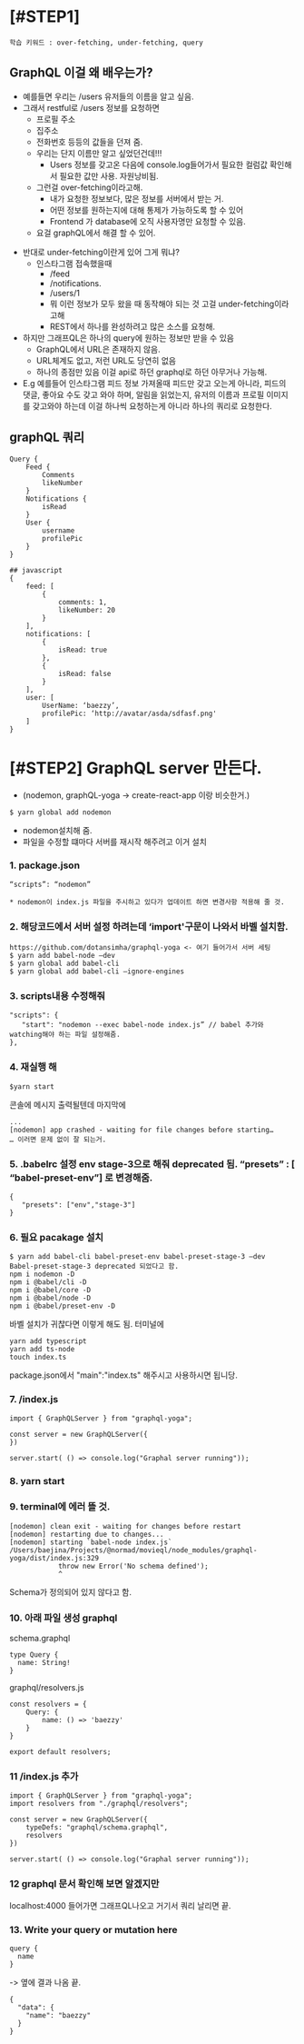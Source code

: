 # [#STEP1]
``````
학습 키워드 : over-fetching, under-fetching, query
``````

## GraphQL 이걸 왜 배우는가?

- 예를들면 우리는 /users 유저들의 이름을 알고 싶음.
- 그래서 restful로 /users 정보를 요청하면
    * 프로필 주소
    * 집주소
    * 전화번호 등등의 값들을 던져 줌.
    * 우리는 단지 이름만 알고 싶었던건데!!!
        * Users 정보를 갖고온 다음에 console.log들어가서 필요한 컬럼값 확인해서 필요한 값만 사용. 자원낭비됨.
    * 그런걸 over-fetching이라고해.
        * 내가 요청한 정보보다, 많은 정보를 서버에서 받는 거.
        * 어떤 정보를 원하는지에 대해 통제가 가능하도록 할 수 있어 
        * Frontend 가 database에 오직 사용자명만 요청할 수 있음.
    * 요걸 graphQL에서 해결 할 수 있어.
* 반대로 under-fetching이란게 있어 그게 뭐냐?
    * 인스타그램 접속했을때
        * /feed
        * /notifications.
        * /users/1
        * 뭐 이런 정보가 모두 왔을 때 동작해야 되는 것 고걸 under-fetching이라고해
        * REST에서 하나를 완성하려고 많은 소스를 요청해.
* 하지만 그래프QL은 하나의 query에 원하는 정보만 받을 수 있음
    * GraphQL에서 URL은 존재하지 않음.
    * URL체계도 없고, 저런 URL도 당연히 없음
    * 하나의 종점만 있음 이걸 api로 하던 graphql로 하던 아무거나 가능해.
* E.g
예를들어 인스타그램 피드 정보 가져올때 피드만 갖고 오는게 아니라,
피드의 댓글, 좋아요 수도 갖고 와야 하며,
알림을 읽었는지,
유저의 이름과 프로필 이미지를 갖고와야 하는데 
이걸 하나씩 요청하는게 아니라 하나의 쿼리로 요청한다.

## graphQL 쿼리
```
Query {
    Feed {
        Comments
        likeNumber
    }
    Notifications {
        isRead
    }
    User {
        username
        profilePic
    }
}

## javascript
{
    feed: [
        {
            comments: 1, 
            likeNumber: 20
        }
    ],
    notifications: [
        {
            isRead: true
        },
        {
            isRead: false
        }
    ],
    user: [
        UserName: ‘baezzy’,
        profilePic: ‘http://avatar/asda/sdfasf.png'
    ]
}

```

# [#STEP2] GraphQL server 만든다. 
- (nodemon, graphQL-yoga -> create-react-app 이랑 비슷한거.)

``````
$ yarn global add nodemon
``````
- nodemon설치해 줌.
- 파일을 수정할 떄마다 서버를 재시작 해주려고 이거 설치

### 1. package.json
``````
“scripts”: “nodemon”

* nodemon이 index.js 파일을 주시하고 있다가 업데이트 하면 변경사항 적용해 줄 것.
``````

### 2. 해당코드에서 서버 설정 하려는데 ‘import'구문이 나와서 바벨 설치함.
``````
https://github.com/dotansimha/graphql-yoga <- 여기 들어가서 서버 세팅
$ yarn add babel-node —dev
$ yarn global add babel-cli
$ yarn global add babel-cli —ignore-engines
``````

### 3. scripts내용 수정해줘
``````
"scripts": {
   "start": "nodemon --exec babel-node index.js” // babel 추가와 watching해야 하는 파일 설정해줌.
},
``````

### 4. 재실행 해
``````
$yarn start
``````
콘솔에 메시지 출력될텐데 마지막에
``````
...
[nodemon] app crashed - waiting for file changes before starting…
… 이러면 문제 없이 잘 되는거.
``````

### 5. .babelrc 설정 env stage-3으로 해줘 deprecated 됨. “presets” : [ “babel-preset-env”] 로 변경해줌.
``````
{
   "presets": ["env","stage-3"]
}
``````

### 6. 필요 pacakage 설치
``````
$ yarn add babel-cli babel-preset-env babel-preset-stage-3 —dev 
Babel-preset-stage-3 deprecated 되었다고 함.
npm i nodemon -D
npm i @babel/cli -D
npm i @babel/core -D
npm i @babel/node -D
npm i @babel/preset-env -D
``````

바벨 설치가 귀찮다면 이렇게 해도 됨.
터미널에
```
yarn add typescript
yarn add ts-node
touch index.ts
```
package.json에서
"main":"index.ts"
해주시고 사용하시면 됩니당.


### 7. /index.js 
``````
import { GraphQLServer } from "graphql-yoga";

const server = new GraphQLServer({
})

server.start( () => console.log("Graphal server running"));
``````

### 8. yarn start

### 9. terminal에 에러 뜰 것.
``````
[nodemon] clean exit - waiting for changes before restart
[nodemon] restarting due to changes...
[nodemon] starting `babel-node index.js`
/Users/baejina/Projects/@normad/movieql/node_modules/graphql-yoga/dist/index.js:329
            throw new Error('No schema defined');
            ^
``````
Schema가 정의되어 있지 않다고 함.

### 10. 아래 파일 생성 graphql 

schema.graphql
```
type Query {
  name: String!
}
```    

graphql/resolvers.js
```
const resolvers = {
	Query: {
		name: () => 'baezzy'
	}
}

export default resolvers;
```
    
### 11 /index.js 추가

```
import { GraphQLServer } from "graphql-yoga";
import resolvers from "./graphql/resolvers";

const server = new GraphQLServer({
	typeDefs: "graphql/schema.graphql",
	resolvers
})

server.start( () => console.log("Graphal server running")); 
``````

### 12 graphql 문서 확인해 보면 알겠지만
localhost:4000 들어가면 그래프QL나오고 거기서 쿼리 날리면 끝.

### 13. Write your query or mutation here

```
query {
  name
}
```

-> 옆에 결과 나옴 끝. 
```
{
  "data": {
    "name": "baezzy"
  }
}
```


